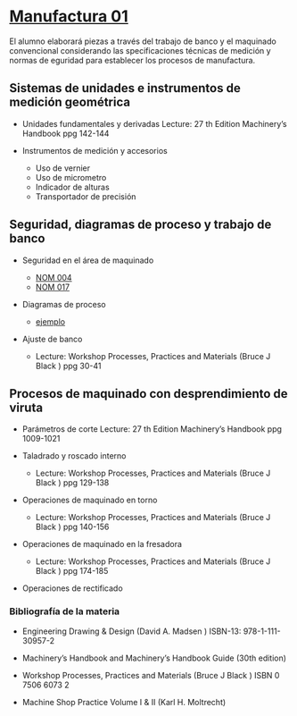 # [Manufactura 01](recursos/analitico.docx)

El alumno elaborará piezas a través del trabajo de banco y el maquinado convencional considerando las specificaciones técnicas de medición y normas de eguridad para establecer los procesos de manufactura.

## Sistemas de unidades e instrumentos de medición geométrica

- Unidades fundamentales y derivadas
  Lecture: 27 th Edition Machinery’s Handbook ppg 142-144

- Instrumentos de medición y accesorios
  + Uso de vernier
  + Uso de micrometro
  + Indicador de alturas
  + Transportador de precisión

## Seguridad, diagramas de proceso y trabajo de banco

- Seguridad en el área de maquinado
  + [NOM 004](http://asinom.stps.gob.mx:8145/upload/noms/Nom-004.pdf)
  + [NOM 017](http://asinom.stps.gob.mx:8145/upload/noms/Nom-017.pdf)

- Diagramas de proceso
  + [ejemplo](recursos/diagrama-de-procesos.pdf)

- Ajuste de banco
  + Lecture: Workshop Processes, Practices and Materials (Bruce J Black ) ppg 30-41

## Procesos de maquinado con desprendimiento de viruta

- Parámetros de corte
  Lecture: 27 th Edition Machinery’s Handbook ppg 1009-1021

- Taladrado y roscado interno
  + Lecture: Workshop Processes, Practices and Materials (Bruce J Black ) ppg 129-138  

- Operaciones de maquinado en torno
  + Lecture: Workshop Processes, Practices and Materials (Bruce J Black ) ppg 140-156

- Operaciones de maquinado en la fresadora
  + Lecture: Workshop Processes, Practices and Materials (Bruce J Black ) ppg 174-185

- Operaciones de rectificado

### Bibliografía de la materia

- Engineering Drawing & Design (David A. Madsen ) ISBN-13: 978-1-111-30957-2

- Machinery’s Handbook and Machinery’s Handbook Guide (30th edition)

- Workshop Processes, Practices and Materials (Bruce J Black ) ISBN 0 7506 6073 2

- Machine Shop Practice Volume I & II (Karl H. Moltrecht)

